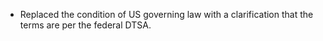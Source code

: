 - Replaced the condition of US governing law with a clarification that the terms are per the federal DTSA.
